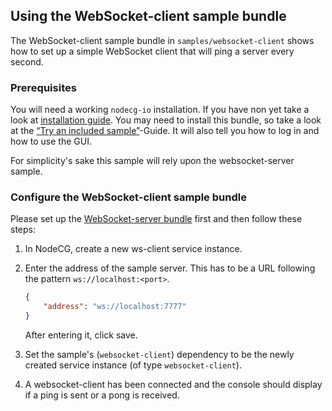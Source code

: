 ## Using the WebSocket-client sample bundle

The WebSocket-client sample bundle in `samples/websocket-client` shows how to
set up a simple WebSocket client that will ping a server every second.

### Prerequisites

You will need a working `nodecg-io` installation. If you have non yet take a
look at [installation guide](../getting_started/install.md). You may need to
install this bundle, so take a look at the
[“Try an included sample”](../getting_started/try_example_bundle.md)-Guide. It
will also tell you how to log in and how to use the GUI.

For simplicity's sake this sample will rely upon the websocket-server sample.

### Configure the WebSocket-client sample bundle

Please set up the [WebSocket-server bundle](./websocket-server.md) first and
then follow these steps:

1. In NodeCG, create a new ws-client service instance.

2. Enter the address of the sample server. This has to be a URL following the
   pattern `ws://localhost:<port>`.

    ```json
    {
        "address": "ws://localhost:7777"
    }
    ```

    After entering it, click save.

3. Set the sample's (`websocket-client`) dependency to be the newly created
   service instance (of type `websocket-client`).

4. A websocket-client has been connected and the console should display if a
   ping is sent or a pong is received.

